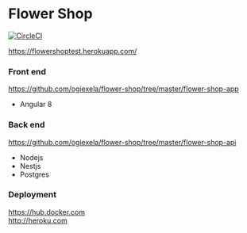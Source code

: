 # Flower Shop

[![CircleCI](https://circleci.com/gh/ogiexela/flower-shop.svg?style=svg)](https://circleci.com/gh/ogiexela/flower-shop)


https://flowershoptest.herokuapp.com/

### Front end
https://github.com/ogiexela/flower-shop/tree/master/flower-shop-app

* Angular 8  

### Back end
https://github.com/ogiexela/flower-shop/tree/master/flower-shop-api
* Nodejs
* Nestjs
* Postgres  


### Deployment
https://hub.docker.com  
http://heroku.com  
